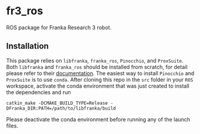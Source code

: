 # fr3_ros
ROS package for Franka Research 3 robot.

## Installation

This package relies on `libfranka`, `franka_ros`, `Pinocchio`, and `ProxSuite`. Both `libfranka` and `franka_ros` should be installed from scratch, for detail please refer to their [documentation](https://frankaemika.github.io/docs/installation_linux.html). The easiest way to install `Pinocchio` and `ProxSuite` is to use `conda`. After cloning this repo in the `src` folder in your `ROS` workspace, activate the conda environment that was just created to install the dependencies and run

```console
catkin_make -DCMAKE_BUILD_TYPE=Release -DFranka_DIR:PATH=/path/to/libfranka/build
```

Please deactivate the conda environment before running any of the launch files.